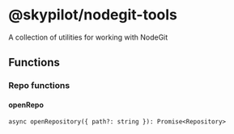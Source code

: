 # @skypilot/nodegit-tools
A collection of utilities for working with NodeGit

## Functions

### Repo functions

#### openRepo

```
async openRepository({ path?: string }): Promise<Repository>
```